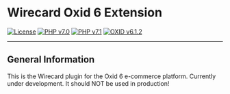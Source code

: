 # Wirecard Oxid 6 Extension

[![License](https://img.shields.io/badge/license-GPLv3-blue.svg)](https://raw.githubusercontent.com/wirecard/oxid-ee/master/LICENSE)
[![PHP v7.0](https://img.shields.io/badge/php-v7.0-yellow.svg)](http://www.php.net)
[![PHP v7.1](https://img.shields.io/badge/php-v7.1-yellow.svg)](http://www.php.net)
[![OXID v6.1.2](https://img.shields.io/badge/OXID-v6.1-red.svg)](https://www.oxid-esales.com/)

***
## General Information 
This is the Wirecard plugin for the Oxid 6 e-commerce platform. Currently under development. It should NOT be used in production!
